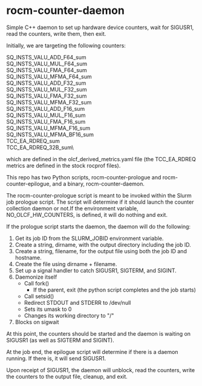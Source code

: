 # rocm-counter-daemon
Simple C++ daemon to set up hardware device counters, wait for SIGUSR1, read the counters, write them, then exit.

Initially, we are targeting the following counters:

SQ_INSTS_VALU_ADD_F64_sum\
SQ_INSTS_VALU_MUL_F64_sum\
SQ_INSTS_VALU_FMA_F64_sum\
SQ_INSTS_VALU_MFMA_F64_sum\
SQ_INSTS_VALU_ADD_F32_sum\
SQ_INSTS_VALU_MUL_F32_sum\
SQ_INSTS_VALU_FMA_F32_sum\
SQ_INSTS_VALU_MFMA_F32_sum\
SQ_INSTS_VALU_ADD_F16_sum\
SQ_INSTS_VALU_MUL_F16_sum\
SQ_INSTS_VALU_FMA_F16_sum\
SQ_INSTS_VALU_MFMA_F16_sum\
SQ_INSTS_VALU_MFMA_BF16_sum\
TCC_EA_RDREQ_sum\
TCC_EA_RDREQ_32B_sum\

which are defined in the olcf_derived_metrics.yaml file (the TCC_EA_RDREQ metrics are defined in the stock rocprof files).

This repo has two Python scripts, rocm-counter-prologue and rocm-counter-epilogue, and a binary, rocm-counter-daemon.

The rocm-counter-prologue script is meant to be invoked within the Slurm job prologue script. The script will determine if it should launch the counter collection daemon or not.If the environment variable, NO_OLCF_HW_COUNTERS, is defined, it will do nothing and exit.

If the prologue script starts the daemon, the daemon will do the following:

1. Get its job ID from the SLURM_JOBID environment variable.
2. Create a string, dirname, with the output directory including the job ID.
3. Create a string, filename, for the output file using both the job ID and hostname.
4. Create the file using dirname + filename.
5. Set up a signal handler to catch SIGUSR1, SIGTERM, and SIGINT.
6. Daemonize itself
   - Call fork()
     - If the parent, exit (the python script completes and the job starts)
   - Call setsid()
   - Redirect STDOUT and STDERR to /dev/null
   - Sets its umask to 0
   - Changes its working directory to "/"
7. Blocks on sigwait

At this point, the counters should be started and the daemon is waiting on SIGUSR1 (as well as SIGTERM and SIGINT).

At the job end, the epilogue script will determine if there is a daemon running. If there is, it will send SIGUSR1.

Upon receipt of SIGUSR1, the daemon will unblock, read the counters, write the counters to the output file, cleanup, and exit.

